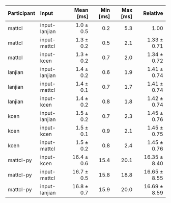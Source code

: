 | Participant | Input | Mean [ms] | Min [ms] | Max [ms] | Relative |
|:---|:---|---:|---:|---:|---:|
| mattcl | input-lanjian | 1.0 ± 0.5 | 0.2 | 5.3 | 1.00 |
| mattcl | input-mattcl | 1.3 ± 0.2 | 0.5 | 2.1 | 1.33 ± 0.71 |
| mattcl | input-kcen | 1.3 ± 0.2 | 0.7 | 2.0 | 1.34 ± 0.72 |
| lanjian | input-lanjian | 1.4 ± 0.2 | 0.6 | 1.9 | 1.41 ± 0.74 |
| lanjian | input-mattcl | 1.4 ± 0.1 | 0.7 | 1.7 | 1.41 ± 0.74 |
| lanjian | input-kcen | 1.4 ± 0.2 | 0.8 | 1.8 | 1.42 ± 0.74 |
| kcen | input-lanjian | 1.5 ± 0.2 | 0.7 | 2.3 | 1.45 ± 0.76 |
| kcen | input-kcen | 1.5 ± 0.1 | 0.9 | 2.1 | 1.45 ± 0.75 |
| kcen | input-mattcl | 1.5 ± 0.2 | 0.8 | 2.4 | 1.45 ± 0.76 |
| mattcl-py | input-kcen | 16.4 ± 0.6 | 15.4 | 20.1 | 16.35 ± 8.40 |
| mattcl-py | input-mattcl | 16.7 ± 0.5 | 15.8 | 18.8 | 16.65 ± 8.55 |
| mattcl-py | input-lanjian | 16.8 ± 0.7 | 15.9 | 20.0 | 16.69 ± 8.59 |
